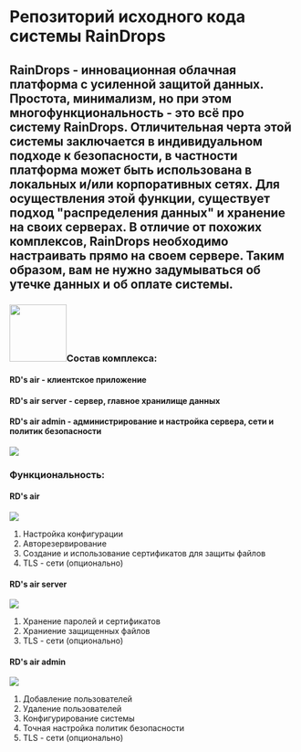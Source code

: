 <h1 allign=center> Репозиторий исходного кода системы RainDrops</h1>

<h2>RainDrops - инновационная облачная платформа с усиленной защитой данных.
Простота, минимализм, но при этом многофункциональность - это всё про систему RainDrops.
Отличительная черта этой системы заключается в индивидуальном подходе к безопасности,
в частности платформа может быть использована в локальных и/или корпоративных сетях.
Для осуществления этой функции, существует подход "распределения данных" и хранение на своих серверах.
В отличие от похожих комплексов, RainDrops необходимо настраивать прямо на своем сервере.
Таким образом, вам не нужно задумываться об утечке данных и об оплате системы.</h2>

<h3 allign=right><img src="https://media.giphy.com/media/dEvfJaOEzxl9AUSzHP/giphy.gif" width="100px"/>Состав комплекса:</h3>
<h4>RD's air - клиентское приложение</h4>
<h4>RD's air server - сервер, главное хранилище данных </h4>
<h4>RD's air admin - администрирование и настройка сервера, сети и политик безопасности </h4>
<img src = "https://github.com/JuneSunAt7/netMg/assets/63651740/96a8d720-268d-4f14-a0de-2b0244550ec7" </img>
<h3>Функциональность:</h3>

<h4>RD's air</h4>
<img src= "https://github.com/JuneSunAt7/netMg/assets/63651740/2fa6249d-0a0f-4d1a-a288-79e748900005"</img>

<ol>
  <li>Настройка конфигурации</li>
  <li>Авторезервирование</li>
  <li>Создание и использование сертификатов для защиты файлов</li>
  <li>TLS - сети (опционально)</li>
</ol>
<h4>RD's air server</h4>
<img src= "https://github.com/JuneSunAt7/netMg/assets/63651740/dc7e0280-68fd-4712-83fe-94e9dbb5139e"</img>

<ol>
  <li>Хранение паролей и сертификатов</li>
  <li>Храниение защищенных файлов</li>
  <li>TLS - сети (опционально)</li>
</ol>
<h4>RD's air admin</h4>
<img src= "https://github.com/JuneSunAt7/netMg/assets/63651740/4985ccd0-2e80-4d28-8f88-4d05a27a11b4"</img>

<ol>
  <li>Добавление пользователей</li>
  <li>Удаление пользователей</li>
  <li>Конфигурирование системы</li>
  <li>Точная настройка политик безопасности</li>
  <li>TLS - сети (опционально)</li>
</ol>

